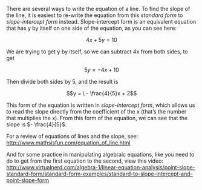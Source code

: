 There are several ways to write the equation of a line.
To find the slope of the line, it is easiest to re-write the equation
from this *standard form* to *slope-intercept form* instead.
Slope-intercept form is an equivalent equation that has y by itself on
one side of the equation, as you can see here:

$$4x + 5y = 10$$

We are trying to get y by itself, so we can subtract 4x from both sides,
to get

$$5y = - 4x + 10$$

Then divide both sides by 5, and the result is

$$y = \  - \frac{4}{5}x + 2$$

This form of the equation is written in *slope-intercept form*, which
allows us to read the slope directly from the coefficient of the x
(that’s the number that multiplies the x). From this form of the
equation, we can see that the slope is $- \frac{4}{5}$.

For a review of equations of lines and the slope, see:
<http://www.mathsisfun.com/equation_of_line.html>

And for some practice in manipulating algebraic equations, like you need
to do to get from the first equation to the second, view this video:
<http://www.virtualnerd.com/algebra-1/linear-equation-analysis/point-slope-standard-form/standard-form-examples/standard-to-slope-intercept-and-point-slope-form>

